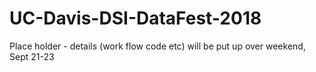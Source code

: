# UC-Davis-DSI-DataFest-2018


Place holder - details (work flow code etc) will be put up over weekend, Sept 21-23

